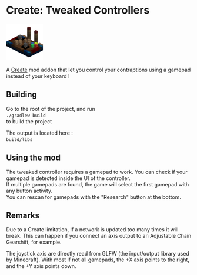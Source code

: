 # Create: Tweaked Controllers

<img src="src/main/resources/logo.png" width="" height="100">

A [Create](https://github.com/Creators-of-Create/Create) mod addon that let you control your contraptions using a gamepad instead of your keyboard !

## Building

Go to the root of the project, and run  
```./gradlew build```  
to build the project  

The output is located here :  
```build/libs```  

## Using the mod

The tweaked controller requires a gamepad to work. You can check if your gamepad is detected inside the UI of the controller.  
If multiple gamepads are found, the game will select the first gamepad with any button activity.  
You can rescan for gamepads with the "Research" button at the bottom.  

## Remarks

Due to a Create limitation, if a network is updated too many times it will break. This can happen if you connect an axis output to an Adjustable Chain Gearshift, for example.  

The joystick axis are directly read from GLFW (the input/output library used by Minecraft). With most if not all gamepads, the +X axis points to the right, and the +Y axis points down.